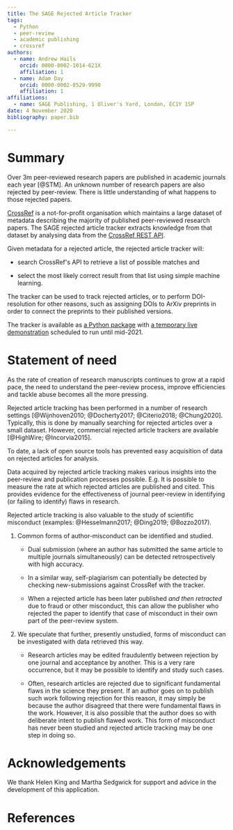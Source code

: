 ```yaml
---
title: The SAGE Rejected Article Tracker
tags:
  - Python
  - peer-review
  - academic publishing
  - crossref
authors:
  - name: Andrew Hails
    orcid: 0000-0002-1014-621X
    affiliation: 1
  - name: Adam Day
    orcid: 0000-0002-8529-9990
    affiliation: 1
affiliations:
  - name: SAGE Publishing, 1 Oliver's Yard, London, EC1Y 1SP
date: 4 November 2020
bibliography: paper.bib

---
```

# Summary
Over 3m peer-reviewed research papers are published in academic journals each year [@STM]. An unknown number of research papers are also rejected by peer-review. There is little understanding of what happens to those rejected papers.

[CrossRef](https://www.crossref.org/about/) is a not-for-profit organisation which maintains a large dataset of metadata describing the majority of published peer-reviewed research papers. The SAGE rejected article tracker extracts knowledge from that dataset by analysing data from the [CrossRef REST API](https://github.com/CrossRef/rest-api-doc). 

Given metadata for a rejected article, the rejected article tracker will:

* search CrossRef's API to retrieve a list of possible matches and 

* select the most likely correct result from that list using simple machine learning.

The tracker can be used to track rejected articles, or to perform DOI-resolution for other reasons, such as assigning DOIs to ArXiv preprints in order to connect the preprints to their published versions.

The tracker is available as [a Python package](https://github.com/ad48/rejected_article_tracker_pkg) with [a temporary live demonstration](https://rejectedarticlestorage.z6.web.core.windows.net/) scheduled to run until mid-2021.

# Statement of need

As the rate of creation of research manuscripts continues to grow at a rapid pace, the need to understand the peer-review process, improve efficiencies and tackle abuse becomes all the more pressing. 

Rejected article tracking has been performed in a number of research settings [@Wijnhoven2010; @Docherty2017; @Citerio2018; @Chung2020]. Typically, this is done by manually searching for rejected articles over a small dataset. However, commercial rejected article trackers are available [@HighWire; @Incorvia2015].

To date, a lack of open source tools has prevented easy acquisition of data on rejected articles for analysis.

Data acquired by rejected article tracking makes various insights into the peer-review and publication processes possible. E.g. It is possible to measure the rate at which rejected articles are published and cited. This provides evidence for the effectiveness of journal peer-review in identifying (or failing to identify) flaws in research.

Rejected article tracking is also valuable to the study of scientific misconduct (examples: @Hesselmann2017; @Ding2019; @Bozzo2017). 

1. Common forms of author-misconduct can be identified and studied. 

    - Dual submission (where an author has submitted the same article to multiple journals simultaneously) can be detected retrospectively with high accuracy. 

    - In a similar way, self-plagiarism can potentially be detected by checking new-submissions against CrossRef with the tracker. 

    - When a rejected article has been later published _and then retracted_ due to fraud or other misconduct, this can allow the publisher who rejected the paper to identify that case of misconduct in their own part of the peer-review system.

2. We speculate that further, presently unstudied, forms of misconduct can be investigated with data retrieved this way.

    - Research articles may be edited fraudulently between rejection by one journal and acceptance by another. This is a very rare occurrence, but it may be possible to identify and study such cases.

    - Often, research articles are rejected due to significant fundamental flaws in the science they present. If an author goes on to publish such work following rejection for this reason, it may simply be because the author disagreed that there were fundamental flaws in the work. However, it is also possible that the author does so with deliberate intent to publish flawed work. This form of misconduct has never been studied and rejected article tracking may be one step in doing so. 


# Acknowledgements

We thank Helen King and Martha Sedgwick for support and advice in the development of this application. 

# References